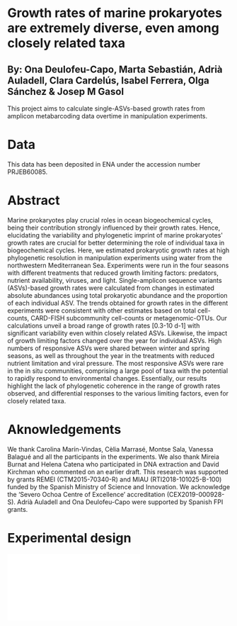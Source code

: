 # Growth rates of marine prokaryotes are extremely diverse, even among closely related taxa
## By: Ona Deulofeu-Capo,  Marta Sebastián, Adrià Auladell, Clara Cardelús, Isabel Ferrera, Olga Sánchez & Josep M Gasol

This project aims to calculate single-ASVs-based growth rates from amplicon metabarcoding data overtime in manipulation experiments.

# Data 
This data has been deposited in ENA under the accession number PRJEB60085.

# Abstract
Marine prokaryotes play crucial roles in ocean biogeochemical cycles, being their contribution strongly influenced by their growth rates. Hence, elucidating the variability and phylogenetic imprint of marine prokaryotes' growth rates are crucial for better determining the role of individual taxa in biogeochemical cycles. Here, we estimated prokaryotic growth rates at high phylogenetic resolution in manipulation experiments using water from the northwestern Mediterranean Sea. Experiments were run in the four seasons with different treatments that reduced growth limiting factors: predators, nutrient availability, viruses, and light. Single-amplicon sequence variants (ASVs)-based growth rates were calculated from changes in estimated absolute abundances using total prokaryotic abundance and the proportion of each individual ASV. The trends obtained for growth rates in the different experiments were consistent with other estimates based on total cell-counts, CARD-FISH subcommunity cell-counts or metagenomic-OTUs. Our calculations unveil a broad range of growth rates [0.3-10 d-1] with significant variability even within closely related ASVs. Likewise, the impact of growth limiting factors changed over the year for individual ASVs. High numbers of responsive ASVs were shared between winter and spring seasons, as well as throughout the year in the treatments with reduced nutrient limitation and viral pressure. The most responsive ASVs were rare in the in situ communities, comprising a large pool of taxa with the potential to rapidly respond to environmental changes. Essentially, our results highlight the lack of phylogenetic coherence in the range of growth rates observed, and differential responses to the various limiting factors, even for closely related taxa.

# Aknowledgements
We thank Carolina Marín-Vindas, Cèlia Marrasé, Montse Sala, Vanessa Balagué and all the participants in the experiments. We also thank Mireia Burnat and Helena Catena who participated in DNA extraction and David Kirchman who commented on an earlier draft. This research was supported by grants REMEI (CTM2015-70340-R) and MIAU (RTI2018-101025-B-100) funded by the Spanish Ministry of Science and Innovation. We acknowledge the ‘Severo Ochoa Centre of Excellence’ accreditation (CEX2019-000928-S). Adrià Auladell and Ona Deulofeu-Capo were supported by Spanish FPI grants.

# Experimental design 

![](experimental_setup/remei_experiments.pdf)

